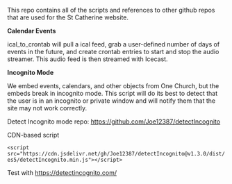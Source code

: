 This repo contains all of the scripts and references to other github repos that are used for the St Catherine website.

**Calendar Events**

ical_to_crontab will pull a ical feed, grab a user-defined number of days of events in the future, and create crontab entries to start and stop the audio streamer. This audio feed is then streamed with Icecast.

**Incognito Mode**

We embed events, calendars, and other objects from One Church, but the embeds break in incognito mode. This script will do its best to detect that the user is in an incognito or private window and will notify them that the site may not work correctly.

Detect Incognito mode repo:
https://github.com/Joe12387/detectIncognito

CDN-based script

```<script src="https://cdn.jsdelivr.net/gh/Joe12387/detectIncognito@v1.3.0/dist/es5/detectIncognito.min.js"></script>```

Test with https://detectincognito.com/
